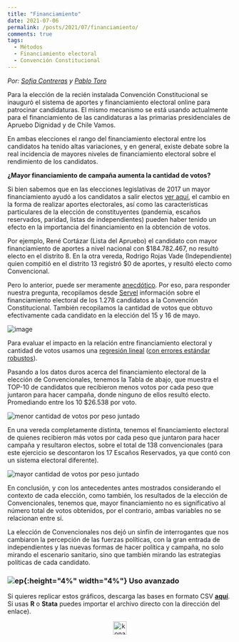 ```yaml
---
title: "Financiamiento"
date: 2021-07-06
permalink: /posts/2021/07/financiamiento/
comments: true
tags:
  - Métodos
  - Financiamiento electoral
  - Convención Constitucional
---
```



*Por: [Sofía Contreras](https://twitter.com/SofiaContrerasU) y [Pablo Toro](https://twitter.com/pablotoro_)*

Para la elección de la recién instalada Convención Constitucional se inauguró el sistema de aportes y financiamiento electoral online para patrocinar candidaturas. El mismo mecanismo se está usando actualmente para el financiamiento de las candidaturas a las primarias presidenciales de Apruebo Dignidad y de Chile Vamos. 

En ambas elecciones el rango del financiamiento electoral entre los candidatos ha tenido altas variaciones, y en general, existe debate sobre la real incidencia de mayores niveles de financiamiento electoral sobre el rendimiento de los candidatos.  

**¿Mayor financiamiento de campaña aumenta la cantidad de votos?**  

Si bien sabemos que en las elecciones legislativas de 2017 un mayor financiamiento ayudó a los candidatos a salir electos [ver aquí](https://www.servel.cl/ingresos-y-gastos-de-candidatos/), el cambio en la forma de realizar aportes electorales, así como las características particulares de la elección de constituyentes (pandemia, escaños reservados, paridad, listas de independientes) pueden haber tenido un efecto en la importancia del financiamiento en la obtención de votos. 

Por ejemplo, René Cortázar (Lista del Apruebo) el candidato con mayor financiamiento de aportes a nivel nacional con $184.782.467, no resultó electo en el distrito 8. En la otra vereda, Rodrigo Rojas Vade (Independiente) quien compitió en el distrito 13 registró $0 de aportes, y resultó electo como Convencional. 

Pero lo anterior, puede ser meramente [anecdótico](https://es.wikipedia.org/wiki/Relaci%C3%B3n_espuria). Por eso, para responder nuestra pregunta, recopilamos desde [Servel](https://www.servel.cl/) información sobre el financiamiento electoral de los 1.278 candidatos a la Convención Constitucional. También recopilamos la cantidad de votos que obtuvo efectivamente cada candidato en la elección del 15 y 16 de mayo.

![image](https://user-images.githubusercontent.com/64292382/124332803-62735100-db60-11eb-974f-ba3175f7e718.png)

Para evaluar el impacto en la relación entre financiamiento electoral y cantidad de votos usamos una [regresión lineal](https://es.wikipedia.org/wiki/Regresi%C3%B3n_lineal) ([con errores estándar robustos](https://es.wikipedia.org/wiki/Regresi%C3%B3n_robusta)). 

Pasando a los datos duros acerca del financiamiento electoral de la elección de Convencionales, tenemos la Tabla de abajo, que muestra el TOP-10 de candidatos que recibieron menos votos por cada peso que juntaron para hacer campaña, donde ninguno de ellos resultó electo. Promediando entre los 10 $26.538 por voto.

![menor cantidad de votos por peso juntado](https://user-images.githubusercontent.com/64292382/124333100-3f956c80-db61-11eb-98c0-62e46575d807.PNG)

En una vereda completamente distinta, tenemos el financiamiento electoral de quienes recibieron más votos por cada peso que juntaron para hacer campaña y resultaron electos, sobre el total de 138 convencionales (para este ejercicio se descontaron los 17 Escaños Reservados, ya que contó con un sistema electoral diferente).

![mayor cantidad de votos por peso juntado](https://user-images.githubusercontent.com/64292382/124333112-4d4af200-db61-11eb-8bdc-3be6c5899f78.PNG)

En conclusión, y con los antecedentes antes mostrados considerando el contexto de cada elección, como también, los resultados de la elección de Convencionales, tenemos que, mayor financiamiento no es significativo al número total de votos obtenidos, por el contrario, ambas variables no se relacionan entre sí.

La elección de Convencionales nos dejó un sinfín de interrogantes que nos cambiaron la percepción de las fuerzas políticas, con la gran entrada de independientes y las nuevas formas de hacer política y campaña, no solo mirando el escenario sanitario, sino que también mirando las estrategias políticas de cada candidato.

### ![ep](/images/pc.png){:height="4%" width="4%"} Uso avanzado

Si quieres replicar estos gráficos, descarga las bases en formato CSV [**aquí**](https://dataverse.harvard.edu/dataset.xhtml?persistentId=doi:10.7910/DVN/DZWXOG). Si usas **R** o **Stata** puedes importar el archivo directo con la dirección del enlace).


<style>
.aligncenter {
    text-align: center;
}
</style>
<p class="aligncenter">
    <img src="/images/nes.png" width="30" height="30" alt="konami" />
</p>
<script src="/js/topsecret.js"></script>
